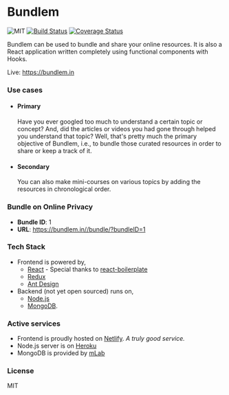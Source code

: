 # Bundlem

![MIT](https://img.shields.io/packagist/l/doctrine/orm.svg)
[![Build Status](https://travis-ci.com/kunalmhatre/bundlem.svg?token=rqM3wT2oavxkwLkqCg8X&branch=master)](https://travis-ci.com/kunalmhatre/bundlem)
[![Coverage Status](https://coveralls.io/repos/github/kunalmhatre/bundlem/badge.svg?branch=master)](https://coveralls.io/github/kunalmhatre/bundlem?branch=master)

Bundlem can be used to bundle and share your online resources. It is also a React application written completely using functional components with Hooks.

Live: https://bundlem.in

### Use cases

- #### Primary
  Have you ever googled too much to understand a certain topic or concept? And, did the articles or videos you had gone through helped you understand that topic? Well, that's pretty much the primary objective of Bundlem, i.e., to bundle those curated resources in order to share or keep a track of it.

- #### Secondary
  You can also make mini-courses on various topics by adding the resources in chronological order.

### Bundle on Online Privacy
- **Bundle ID**: 1
- **URL**: https://bundlem.in//bundle/?bundleID=1 

### Tech Stack
- Frontend is powered by,
  - [React](https://reactjs.org/) - Special thanks to [react-boilerplate](https://github.com/react-boilerplate/react-boilerplate)
  - [Redux](https://redux.js.org/)
  - [Ant Design](https://ant.design/)
- Backend (not yet open sourced) runs on,
  - [Node.js](https://nodejs.org/en/about/)
  - [MongoDB](https://www.mongodb.com/what-is-mongodb).

### Active services
- Frontend is proudly hosted on [Netlify](https://www.netlify.com/). *A truly good service.*
- Node.js server is on [Heroku](https://www.heroku.com/)
- MongoDB is provided by [mLab](https://mlab.com/)

### License
MIT
